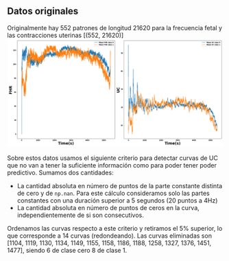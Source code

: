 ## Datos originales
Originalmente hay 552 patrones de longitud 21620 para la frecuencia fetal y las contracciones uterinas [(552, 21620)]
![UC Dismissed](..\Plots\Original_Data\Means_plots.png)

Sobre estos datos usamos el siguiente criterio para detectar curvas de UC que no van a tener la suficiente información
como para poder tener poder predictivo. Sumamos dos cantidades:

- La cantidad absoluta en número de puntos de la parte constante distinta de cero y  de  `np.nan`. Para este cálculo consideramos
solo las partes constantes con una duración superior a 5 segundos (20 puntos a 4Hz)
- La cantidad absoluta en número de puntos de ceros en la curva, independientemente de si son consecutivos.

Ordenamos las curvas respecto a este criterio y retiramos el 5% superior, lo que corresponde a 14 curvas (redondeando).
Las curvas eliminadas son [1104, 1119, 1130, 1134, 1149, 1155, 1158, 1186, 1188, 1258, 1327, 1376, 1451, 1477], siendo 6
de clase cero 8 de clase 1.
